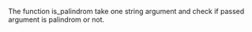 The function is_palindrom take one string argument and check if passed argument is palindrom or not.
